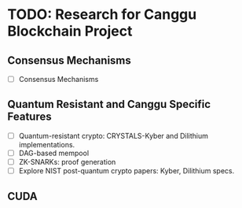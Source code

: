 # TODO: Research for Canggu Blockchain Project

## Consensus Mechanisms

- [ ] Consensus Mechanisms

## Quantum Resistant and Canggu Specific Features

- [ ] Quantum-resistant crypto: CRYSTALS-Kyber and Dilithium implementations.
- [ ] DAG-based mempool
- [ ] ZK-SNARKs: proof generation
- [ ] Explore NIST post-quantum crypto papers: Kyber, Dilithium specs.

## CUDA
